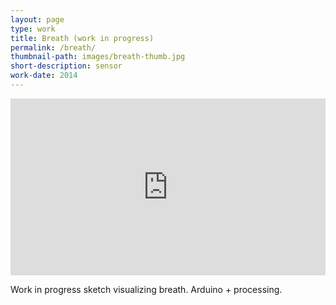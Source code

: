 ```yaml
---
layout: page
type: work
title: Breath (work in progress)
permalink: /breath/
thumbnail-path: images/breath-thumb.jpg
short-description: sensor
work-date: 2014
---
```


<div class="invisible-margin line-buffer">
<style>.embed-container { position: relative; padding-bottom: 56.25%; height: 0; overflow: hidden; max-width: 100%; } .embed-container iframe, .embed-container object, .embed-container embed { position: absolute; top: 0; left: 0; width: 100%; height: 100%; }</style><div class='embed-container'><iframe src='https://player.vimeo.com/video/118387923' frameborder='0' webkitAllowFullScreen mozallowfullscreen allowFullScreen></iframe></div>
</div>

Work in progress sketch visualizing breath. Arduino + processing.